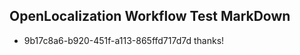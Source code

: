 ## OpenLocalization Workflow Test MarkDown
* 9b17c8a6-b920-451f-a113-865ffd717d7d 
thanks!<!--HONumber=Mar16_HO3-->
